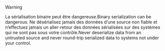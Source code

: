 > [!WARNING]
> <span data-ttu-id="e63a8-101">La sérialisation binaire peut être dangereuse.</span><span class="sxs-lookup"><span data-stu-id="e63a8-101">Binary serialization can be dangerous.</span></span> <span data-ttu-id="e63a8-102">Ne désérialisez jamais des données d’une source non fiable et n’effectuez jamais un aller-retour des données sérialisées sur des systèmes qui ne sont pas sous votre contrôle.</span><span class="sxs-lookup"><span data-stu-id="e63a8-102">Never deserialize data from an untrusted source and never round-trip serialized data to systems not under your control.</span></span>